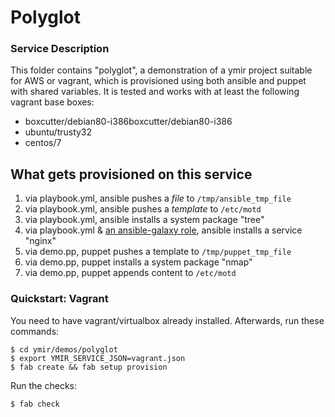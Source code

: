 Polyglot
========

### Service Description

This folder contains "polyglot", a demonstration of a ymir project suitable for AWS or vagrant, which is provisioned using both ansible and puppet with shared variables.  It is tested and works with at least the following vagrant base boxes:

* boxcutter/debian80-i386boxcutter/debian80-i386
* ubuntu/trusty32
* centos/7


## What gets provisioned on this service

1. via playbook.yml, ansible pushes a *file* to `/tmp/ansible_tmp_file`
2. via playbook.yml, ansible pushes a *template* to `/etc/motd`
3. via playbook.yml, ansible installs a system package "tree"
4. via playbook.yml & [an ansible-galaxy role](https://galaxy.ansible.com/geerlingguy/nginx/), ansible installs a service "nginx"
5. via demo.pp, puppet pushes a template to `/tmp/puppet_tmp_file`
6. via demo.pp, puppet installs a system package "nmap"
7. via demo.pp, puppet appends content to `/etc/motd`

### Quickstart: Vagrant

You need to have vagrant/virtualbox already installed.  Afterwards, run these commands:

    $ cd ymir/demos/polyglot
    $ export YMIR_SERVICE_JSON=vagrant.json
    $ fab create && fab setup provision

Run the checks:

    $ fab check
